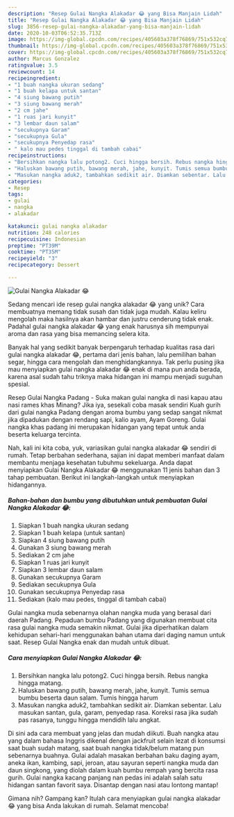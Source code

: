 ```yaml
---
description: "Resep Gulai Nangka Alakadar 😂 yang Bisa Manjain Lidah"
title: "Resep Gulai Nangka Alakadar 😂 yang Bisa Manjain Lidah"
slug: 3856-resep-gulai-nangka-alakadar-yang-bisa-manjain-lidah
date: 2020-10-03T06:52:35.713Z
image: https://img-global.cpcdn.com/recipes/405603a378f76869/751x532cq70/gulai-nangka-alakadar-😂-foto-resep-utama.jpg
thumbnail: https://img-global.cpcdn.com/recipes/405603a378f76869/751x532cq70/gulai-nangka-alakadar-😂-foto-resep-utama.jpg
cover: https://img-global.cpcdn.com/recipes/405603a378f76869/751x532cq70/gulai-nangka-alakadar-😂-foto-resep-utama.jpg
author: Marcus Gonzalez
ratingvalue: 3.5
reviewcount: 14
recipeingredient:
- "1 buah nangka ukuran sedang"
- "1 buah kelapa untuk santan"
- "4 siung bawang putih"
- "3 siung bawang merah"
- "2 cm jahe"
- "1 ruas jari kunyit"
- "3 lembar daun salam"
- "secukupnya Garam"
- "secukupnya Gula"
- "secukupnya Penyedap rasa"
- " kalo mau pedes tinggal di tambah cabai"
recipeinstructions:
- "Bersihkan nangka lalu potong2. Cuci hingga bersih. Rebus nangka hingga matang."
- "Haluskan bawang putih, bawang merah, jahe, kunyit. Tumis semua bumbu beserta daun salam. Tumis hingga harum"
- "Masukan nangka aduk2, tambahkan sedikit air. Diamkan sebentar. Lalu masukan santan, gula, garam, penyedap rasa. Koreksi rasa jika sudah pas rasanya, tunggu hingga mendidih lalu angkat."
categories:
- Resep
tags:
- gulai
- nangka
- alakadar

katakunci: gulai nangka alakadar 
nutrition: 248 calories
recipecuisine: Indonesian
preptime: "PT39M"
cooktime: "PT35M"
recipeyield: "3"
recipecategory: Dessert

---
```



![Gulai Nangka Alakadar 😂](https://img-global.cpcdn.com/recipes/405603a378f76869/751x532cq70/gulai-nangka-alakadar-😂-foto-resep-utama.jpg)

Sedang mencari ide resep gulai nangka alakadar 😂 yang unik? Cara membuatnya memang tidak susah dan tidak juga mudah. Kalau keliru mengolah maka hasilnya akan hambar dan justru cenderung tidak enak. Padahal gulai nangka alakadar 😂 yang enak harusnya sih mempunyai aroma dan rasa yang bisa memancing selera kita.

Banyak hal yang sedikit banyak berpengaruh terhadap kualitas rasa dari gulai nangka alakadar 😂, pertama dari jenis bahan, lalu pemilihan bahan segar, hingga cara mengolah dan menghidangkannya. Tak perlu pusing jika mau menyiapkan gulai nangka alakadar 😂 enak di mana pun anda berada, karena asal sudah tahu triknya maka hidangan ini mampu menjadi suguhan spesial.

Resep Gulai Nangka Padang - Suka makan gulai nangka di nasi kapau atau nasi rames khas Minang? Jika iya, sesekali coba masak sendiri Kuah gurih dari gulai nangka Padang dengan aroma bumbu yang sedap sangat nikmat jika dipadukan dengan rendang sapi, kalio ayam, Ayam Goreng. Gulai nangka khas padang ini merupakan hidangan yang tepat untuk anda beserta keluarga tercinta.


Nah, kali ini kita coba, yuk, variasikan gulai nangka alakadar 😂 sendiri di rumah. Tetap berbahan sederhana, sajian ini dapat memberi manfaat dalam membantu menjaga kesehatan tubuhmu sekeluarga. Anda dapat menyiapkan Gulai Nangka Alakadar 😂 menggunakan 11 jenis bahan dan 3 tahap pembuatan. Berikut ini langkah-langkah untuk menyiapkan hidangannya.

<!--inarticleads1-->

##### Bahan-bahan dan bumbu yang dibutuhkan untuk pembuatan Gulai Nangka Alakadar 😂:

1. Siapkan 1 buah nangka ukuran sedang
1. Siapkan 1 buah kelapa (untuk santan)
1. Siapkan 4 siung bawang putih
1. Gunakan 3 siung bawang merah
1. Sediakan 2 cm jahe
1. Siapkan 1 ruas jari kunyit
1. Siapkan 3 lembar daun salam
1. Gunakan secukupnya Garam
1. Sediakan secukupnya Gula
1. Gunakan secukupnya Penyedap rasa
1. Sediakan  (kalo mau pedes, tinggal di tambah cabai)


Gulai nangka muda sebenarnya olahan nangka muda yang berasal dari daerah Padang. Pepaduan bumbu Padang yang digunakan membuat cita rasa gulai nangka muda semakin nikmat. Gulai jika diperhatikan dalam kehidupan sehari-hari menggunakan bahan utama dari daging namun untuk saat. Resep Gulai Nangka enak dan mudah untuk dibuat. 

<!--inarticleads2-->

##### Cara menyiapkan Gulai Nangka Alakadar 😂:

1. Bersihkan nangka lalu potong2. Cuci hingga bersih. Rebus nangka hingga matang.
1. Haluskan bawang putih, bawang merah, jahe, kunyit. Tumis semua bumbu beserta daun salam. Tumis hingga harum
1. Masukan nangka aduk2, tambahkan sedikit air. Diamkan sebentar. Lalu masukan santan, gula, garam, penyedap rasa. Koreksi rasa jika sudah pas rasanya, tunggu hingga mendidih lalu angkat.


Di sini ada cara membuat yang jelas dan mudah diikuti. Buah nangka atau yang dalam bahasa Inggris dikenal dengan jackfruit selain lezat di konsumsi saat buah sudah matang, saat buah nangka tidak/belum matang pun sebenarnya buahnya. Gulai adalah masakan berbahan baku daging ayam, aneka ikan, kambing, sapi, jeroan, atau sayuran seperti nangka muda dan daun singkong, yang diolah dalam kuah bumbu rempah yang bercita rasa gurih. Gulai nangka kacang panjang nan pedas ini adalah salah satu hidangan santan favorit saya. Disantap dengan nasi atau lontong mantap! 

Gimana nih? Gampang kan? Itulah cara menyiapkan gulai nangka alakadar 😂 yang bisa Anda lakukan di rumah. Selamat mencoba!
